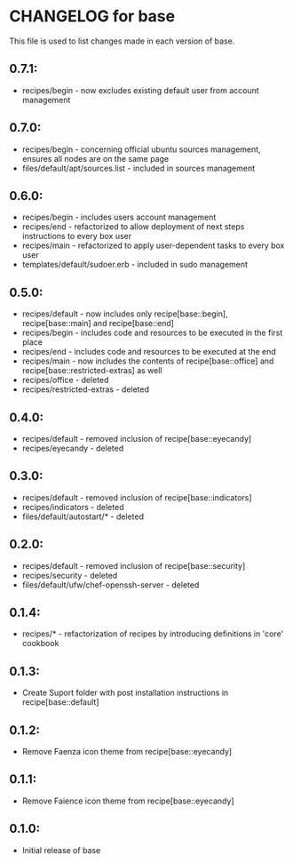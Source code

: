# CHANGELOG for base

This file is used to list changes made in each version of base.

## 0.7.1:

* recipes/begin - now excludes existing default user from account management

## 0.7.0:

* recipes/begin - concerning official ubuntu sources management, ensures all nodes are on the same page
* files/default/apt/sources.list - included in sources management

## 0.6.0:

* recipes/begin - includes users account management
* recipes/end - refactorized to allow deployment of next steps instructions to every box user
* recipes/main - refactorized to apply user-dependent tasks to every box user
* templates/default/sudoer.erb - included in sudo management

## 0.5.0:

* recipes/default - now includes only recipe[base::begin], recipe[base::main] and recipe[base::end]
* recipes/begin - includes code and resources to be executed in the first place
* recipes/end - includes code and resources to be executed at the end
* recipes/main - now includes the contents of recipe[base::office] and recipe[base::restricted-extras] as well
* recipes/office - deleted
* recipes/restricted-extras - deleted

## 0.4.0:

* recipes/default - removed inclusion of recipe[base::eyecandy]
* recipes/eyecandy - deleted

## 0.3.0:

* recipes/default - removed inclusion of recipe[base::indicators]
* recipes/indicators - deleted
* files/default/autostart/* - deleted

## 0.2.0:

* recipes/default - removed inclusion of recipe[base::security]
* recipes/security - deleted
* files/default/ufw/chef-openssh-server - deleted

## 0.1.4:

* recipes/* - refactorization of recipes by introducing definitions in 'core' cookbook

## 0.1.3:

* Create Suport folder with post installation instructions in recipe[base::default]

## 0.1.2:

* Remove Faenza icon theme from recipe[base::eyecandy]

## 0.1.1:

* Remove Faience icon theme from recipe[base::eyecandy]

## 0.1.0:

* Initial release of base

